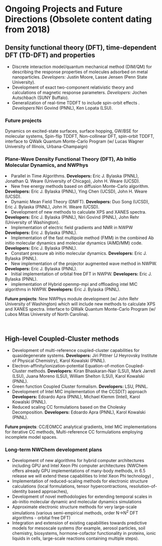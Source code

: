 # Ongoing Projects and Future Directions (Obsolete content dating from 2018)

## Density functional theory (DFT), time-dependent DFT (TD-DFT) and properties

* Discrete interaction model/quantum mechanical method (DIM/QM) for describing the response properties of molecules adsorbed on metal nanoparticles. *Developers:* Justin Moore, Lasse Jensen (Penn State University).
* Development of exact two-component relativistic theory and calculations of magnetic response parameters. *Developers:* Jochen Autschbach (SUNY Buffalo).
* Generalization of real-time TDDFT to include spin-orbit effects . *Developers*:Niri Govind (PNNL), Ken Lopata (LSU).

### Future projects
Dynamics on excited-state surfaces, surface hopping, GW/BSE for molecular systems, Spin-flip TDDFT, Non-collinear DFT, spin-orbit TDDFT, interface to QWalk Quantum Monte-Carlo Program (w/ Lucas Wagner University of Illinois, Urbana-Champaign)

### Plane-Wave Density Functional Theory (DFT), Ab Initio Molecular Dynamics, and NWPhys

<li>Parallel in Time Algorithms. <strong>Developers:</strong> Eric J. Bylaska (PNNL), Jonathan Q. Weare (University of Chicago), John H. Weare (UCSD).</li>
<li>New free energy methods based on diffusion Monte-Carlo algorithm. <strong>Developers:</strong> Eric J. Bylaska (PNNL), Ying Chen (UCSD), John H. Weare (UCSD).</li>
<li>Dynamic Mean Field Theory (DMFT). <strong>Developers:</strong> Duo Song (UCSD), Eric J. Bylaska (PNNL), John H. Weare (UCSD).</li>
<li>Development of new methods to calculate XPS and XANES spectra. <strong>Developers:</strong> Eric J. Bylaska (PNNL), Niri Govind (PNNL), John Rehr (University of Washington).</li>
<li>Implementation of electric field gradients and NMR in NWPW <strong>Developers:</strong> Eric J. Bylaska (PNNL).</li>
<li>Implementation of the fast multipole method (FMM) in the combined Ab initio molecular dynamics and molecular dynamics (AIMD/MM) code. <strong>Developers:</strong> Eric J. Bylaska (PNNL).</li>
<li>Constant pressure ab initio molecular dynamics. <strong>Developers:</strong> Eric J. Bylaska (PNNL).</li>
<li>New implementation of the projector augmented wave method in NWPW. <strong>Developers:</strong> Eric J. Bylaska (PNNL).</li>
<li>Initial implementation of orbital free DFT in NWPW. <strong>Developers:</strong> Eric J. Bylaska (PNNL).</li>
<li>implementation of Hybrid openmp-mpi and offloading intel MIC algorithms in NWPW. <strong>Developers:</strong> Eric J. Bylaska (PNNL).</li>
</ul>
<p><strong>Future projects</strong>: New NWPhys module development (w/ John Rehr University of Washington) which will include new methods to calculate XPS and XANES spectra. Interface to QWalk Quantum Monte-Carlo Program (w/ Lubos Mitas University of North Carolina).</p>
<p><br />

## High-level Coupled-Cluster methods
<ul>
<li>Development of multi-reference coupled-cluster capabilities for quasidegenerate systems. <strong>Developers:</strong> Jiri Pittner (J Heyrovsky Institute of Physical Chemistry), Karol Kowalski (PNNL).</li>
<li>Electron-affinity/ionization-potential Equation-of-motion Coupled-Cluster methods. <strong>Developers:</strong> Kiran Bhaskaran-Nair (LSU), Mark Jarrell (LSU), Juana Moreno (LSU), William Shelton (LSU), Karol Kowalski (PNNL).</li>
<li>Green function Coupled Cluster formalism. <strong>Developers:</strong> LSU, PNNL.</li>
<li>Development of Intel MIC implementation of the CCSD(T) approach <strong>Developers:</strong> Edoardo Apra (PNNL), Michael Klemm (Intel), Karol Kowalski (PNNL).</li>
<li>Reduced scaling CC formulations based on the Cholesky Decomposition. <strong>Developers:</strong> Edoardo Apra (PNNL), Karol Kowalski (PNNL).</li>
</ul>
<p><strong>Future projects</strong>: CC/EOMCC analytical gradients, Intel MIC implementations for iterative CC methods, Multi-reference CC formulations employing incomplete model spaces.</p>


### Long-term NWChem development plans

* Development of new algorithms for hybrid computer architectures including GPU and Intel Xeon Phi computer architectures (NWChem offers already GPU implementations of many-body methods, in 6.5 release we will extend these capabilities to Intel Xeon Phi technology) ,  
* Implementation of reduced-scaling methods for electronic structure calculations (local formulations, tensor hypercontractions, resolution-of-identity based approaches),  
*  Development of novel methodologies for extending temporal scales in ab-initio molecular dynamic and molecular dynamics simulations  
* Approximate electronic structure methods for very large-scale simulations (various semi-empirical methods, order N->N<sup>2</sup> DFT algorithms - orbital free DFT)  
* Integration and extension of existing capabilities towards predictive models for mesoscale systems (for example, aerosol particles, soil chemistry, biosystems, hormone-cofactor functionality in proteins, ionic liquids in cells, large-scale reactions containing multiple steps).

